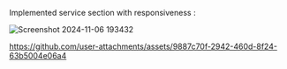 Implemented service section with responsiveness :

![Screenshot 2024-11-06 193432](https://github.com/user-attachments/assets/dcc32921-6de4-4607-bb89-0810b22ff005)

https://github.com/user-attachments/assets/9887c70f-2942-460d-8f24-63b5004e06a4

